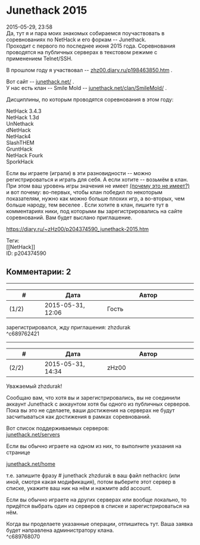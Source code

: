 Junethack 2015
==============

  
2015-05-29, 23:58  
 Да, тут я и пара моих знакомых собираемся поучаствовать в соревнованиях по NetHack и его форкам -- Junethack.   
 Проходит с первого по последнее июня 2015 года. Соревнования проводятся на публичных серверах в текстовом режиме с применением Telnet/SSH.   
   
 В прошлом году я участвовал --  [zhz00.diary.ru/p198463850.htm](NetHack%20YAAP%20%20Junethack%202014)  .   
   
 Вот сайт --  [junethack.net/](https://junethack.net/)  .   
 У нас есть клан -- Smile Mold --  [junethack.net/clan/SmileMold/](https://junethack.net/clan/SmileMold/)  .   
   
 Дисциплины, по которым проводятся соревнования в этом году:   
   
 NetHack 3.4.3   
 NetHack 1.3d   
 UnNethack   
 dNetHack   
 NetHack4   
 SlashTHEM   
 GruntHack   
 NetHack Fourk   
 SporkHack   
   
 Если вы играете (играли) в эти разновидности -- можно регистрироваться и играть для себя. А если хотите -- возьмём в клан. При этом ваш уровень игры значения не имеет  [(почему это не имеет?)](https://zHz00.diary.ru/p204374590.htm?index=1#linkmore204374590m1)    и вот почему: во-первых, чтобы клан победил по некоторым показателям, нужно как можно больше плохих игр, а во-вторых, чем больше народу, тем веселее   . Если хотите в клан, пишите тут в комментариях ники, под которыми вы зарегистрировались на сайте соревнований. Вам будет выслано приглашение.   
  
<https://diary.ru/~zHz00/p204374590_junethack-2015.htm>  
  
Теги:  
[[NetHack]]  
ID: p204374590  


Комментарии: 2
--------------

  


---



|         #         |              Дата              |                     Автор                     |           ID           |
| --- | --- | --- | --- |
| (1/2) | 2015-05-31, 12:06 | Гость | c689762421 |

  
 зарегистрировался, жду приглашения: zhzdurak   
 ^c689762421

---



|         #         |              Дата              |                     Автор                     |           ID           |
| --- | --- | --- | --- |
| (2/2) | 2015-05-31, 14:34 | zHz00 | c689768070 |

  
 Уважаемый zhzdurak!   
   
 Сообщаю вам, что хотя вы и зарегистрировались, вы не соединили аккаунт Junethack с аккаунтом хотя бы одного из публичных серверов. Пока вы это не сделаете, ваши достижения на серверах не будут засчитываться как достижения в рамках соревнований.   
   
 Вот список поддерживаемых серверов:   
  [junethack.net/servers](https://junethack.net/servers)    
   
 Если вы обычно играете на одном из них, то выполните указания на странице   
   
  [junethack.net/home](https://junethack.net/home)    
   
 т.е. запишите фразу # junethack zhzdurak в ваш файл nethackrc (или иной, смотря какая модификация), потом выберите этот сервер в списке, укажите ваш ник на нём и нажмите add account.   
   
 Если вы обычно играете на других серверах или вообще локально, то придётся выбрать один из серверов в списке и зарегистрироваться на нём.   
   
 Когда вы проделаете указанные операции, отпишитесь тут. Ваша заявка будет направлена администратору клана.   
 ^c689768070